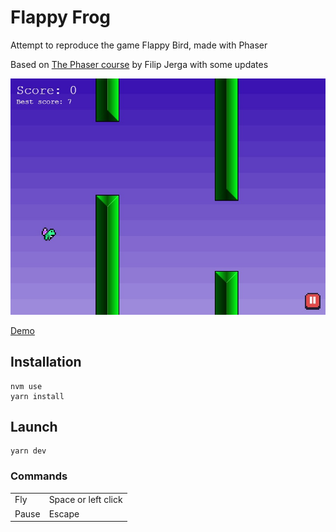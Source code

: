# Flappy Frog

Attempt to reproduce the game Flappy Bird, made with Phaser

Based on [The Phaser course](https://www.udemy.com/course/game-development-in-js-the-complete-guide-w-phaser-3/) by Filip Jerga with some updates

![Flappy Frog](flappy-frog.jpg)

[Demo](https://leheen.github.io/flappy-frog/)

## Installation

```
nvm use
yarn install
```

## Launch

```
yarn dev
```

### Commands
<table>
    <tr>
        <td>Fly</td>
        <td>Space or left click</td>
    </tr>
    <tr>
        <td>Pause</td>
        <td>Escape</td>
    </tr>
</table>
